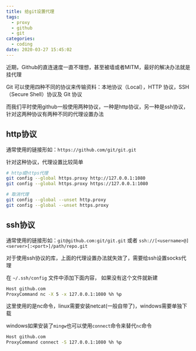 ```yaml
---
title: 给git设置代理
tags:
  - proxy
  - github
  - git
categories:
  - coding
date: 2020-03-27 15:45:02
---
```


近期，Github的直连速度一直不理想，甚至被墙或者MITM，最好的解决办法就是挂代理

Git 可以使用四种不同的协议来传输资料：本地协议（Local），HTTP 协议，SSH（Secure Shell）协议及 Git 协议

而我们平时使用github一般使用两种协议，一种是http协议，另一种是ssh协议，针对这两种协议有两种不同的代理设置办法

## http协议

通常使用的链接形如：`https://github.com/git/git.git`

针对这种协议，代理设置比较简单

```bash
# http或https代理
git config --global https.proxy http://127.0.0.1:1080
git config --global https.proxy https://127.0.0.1:1080

# 取消代理
git config --global --unset http.proxy
git config --global --unset https.proxy
```

## ssh协议

通常使用的链接形如：`git@github.com:git/git.git` 或者 `ssh://[<username>@]<server>[:<port>]/path/repo.git`

对于使用ssh协议的库，上面的代理设置办法就失效了，需要给ssh设置socks代理

在 `~/.ssh/config` 文件中添加下面内容， 如果没有这个文件就新建

```bash
Host github.com
ProxyCommand nc -X 5 -x 127.0.0.1:1080 %h %p
```

这里使用的是nc命令，linux需要安装netcat(一般自带了)，windows需要单独下载

windows如果安装了`mingw`也可以使用`connect`命令来替代`nc`命令

```bash
Host github.com
ProxyCommand connect -S 127.0.0.1:1080 %h %p
```
